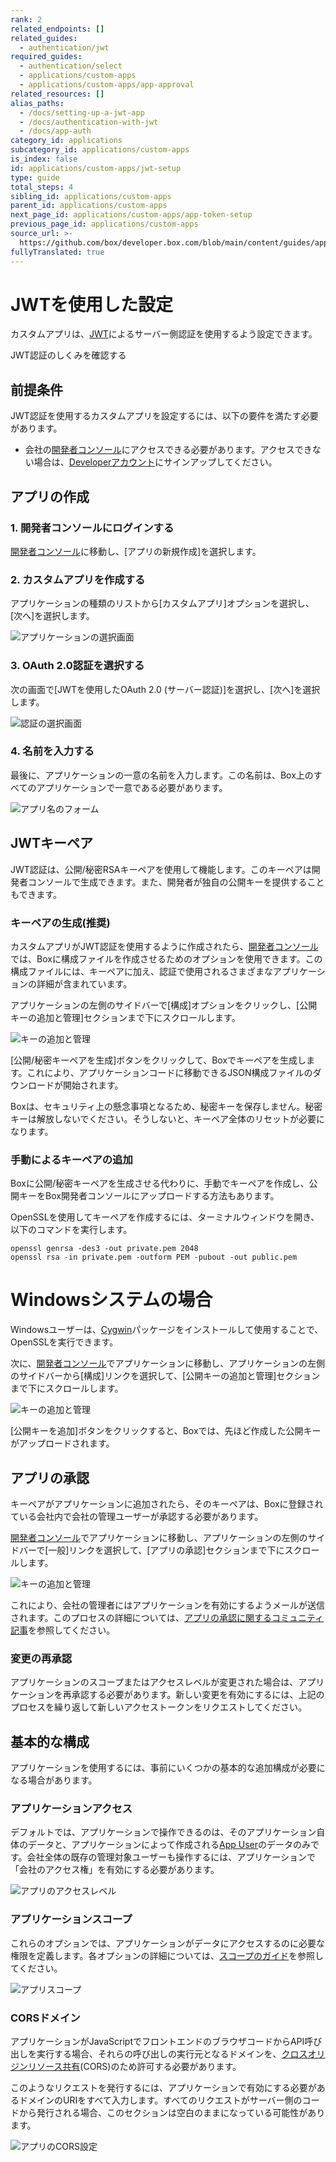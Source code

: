 ```yaml
---
rank: 2
related_endpoints: []
related_guides:
  - authentication/jwt
required_guides:
  - authentication/select
  - applications/custom-apps
  - applications/custom-apps/app-approval
related_resources: []
alias_paths:
  - /docs/setting-up-a-jwt-app
  - /docs/authentication-with-jwt
  - /docs/app-auth
category_id: applications
subcategory_id: applications/custom-apps
is_index: false
id: applications/custom-apps/jwt-setup
type: guide
total_steps: 4
sibling_id: applications/custom-apps
parent_id: applications/custom-apps
next_page_id: applications/custom-apps/app-token-setup
previous_page_id: applications/custom-apps
source_url: >-
  https://github.com/box/developer.box.com/blob/main/content/guides/applications/custom-apps/jwt-setup.md
fullyTranslated: true
---
```

# JWTを使用した設定

カスタムアプリは、[JWT][jwt]によるサーバー側認証を使用するよう設定できます。

<CTA to="g://authentication/jwt">

JWT認証のしくみを確認する

</CTA>

## 前提条件

JWT認証を使用するカスタムアプリを設定するには、以下の要件を満たす必要があります。

* 会社の[開発者コンソール][devconsole]にアクセスできる必要があります。アクセスできない場合は、[Developerアカウント][devaccount]にサインアップしてください。

## アプリの作成

### 1. 開発者コンソールにログインする

[開発者コンソール][devconsole]に移動し、\[アプリの新規作成]を選択します。

### 2. カスタムアプリを作成する

アプリケーションの種類のリストから\[カスタムアプリ]オプションを選択し、\[次へ]を選択します。

<ImageFrame border>

![アプリケーションの選択画面](../images/app-types.png)

</ImageFrame>

### 3. OAuth 2.0認証を選択する

次の画面で\[JWTを使用したOAuth 2.0 (サーバー認証)]を選択し、\[次へ]を選択します。

<ImageFrame border width="400" center>

![認証の選択画面](../images/auth-types-jwt.png)

</ImageFrame>

### 4. 名前を入力する

最後に、アプリケーションの一意の名前を入力します。この名前は、Box上のすべてのアプリケーションで一意である必要があります。

<ImageFrame border width="600" center>

![アプリ名のフォーム](../images/app-name.png)

</ImageFrame>

## JWTキーペア

JWT認証は、公開/秘密RSAキーペアを使用して機能します。このキーペアは開発者コンソールで生成できます。また、開発者が独自の公開キーを提供することもできます。

### キーペアの生成(推奨)

カスタムアプリがJWT認証を使用するように作成されたら、[開発者コンソール][devconsole]では、Boxに構成ファイルを作成させるためのオプションを使用できます。この構成ファイルには、キーペアに加え、認証で使用されるさまざまなアプリケーションの詳細が含まれています。

アプリケーションの左側のサイドバーで\[構成]オプションをクリックし、\[公開キーの追加と管理]セクションまで下にスクロールします。

<ImageFrame border width="600" center>

![キーの追加と管理](../images/app-add-keys.png)

</ImageFrame>

\[公開/秘密キーペアを生成]ボタンをクリックして、Boxでキーペアを生成します。これにより、アプリケーションコードに移動できるJSON構成ファイルのダウンロードが開始されます。

<Message danger>

Boxは、セキュリティ上の懸念事項となるため、秘密キーを保存しません。秘密キーは解放しないでください。そうしないと、キーペア全体のリセットが必要になります。

</Message>

### 手動によるキーペアの追加

Boxに公開/秘密キーペアを生成させる代わりに、手動でキーペアを作成し、公開キーをBox開発者コンソールにアップロードする方法もあります。

OpenSSLを使用してキーペアを作成するには、ターミナルウィンドウを開き、以下のコマンドを実行します。

```shell
openssl genrsa -des3 -out private.pem 2048
openssl rsa -in private.pem -outform PEM -pubout -out public.pem
```

<Message>

# Windowsシステムの場合

Windowsユーザーは、[Cygwin][cygwin]パッケージをインストールして使用することで、OpenSSLを実行できます。

</Message>

次に、[開発者コンソール][devconsole]でアプリケーションに移動し、アプリケーションの左側のサイドバーから\[構成]リンクを選択して、\[公開キーの追加と管理]セクションまで下にスクロールします。

<ImageFrame border width="600" center>

![キーの追加と管理](../images/app-add-keys.png)

</ImageFrame>

\[公開キーを追加]ボタンをクリックすると、Boxでは、先ほど作成した公開キーがアップロードされます。

## アプリの承認

キーペアがアプリケーションに追加されたら、そのキーペアは、Boxに登録されている会社内で会社の管理ユーザーが承認する必要があります。

[開発者コンソール][devconsole]でアプリケーションに移動し、アプリケーションの左側のサイドバーで\[一般]リンクを選択して、\[アプリの承認]セクションまで下にスクロールします。

<ImageFrame border width="400" center>

![キーの追加と管理](../images/app-authorization.png)

</ImageFrame>

これにより、会社の管理者にはアプリケーションを有効にするようメールが送信されます。このプロセスの詳細については、[アプリの承認に関するコミュニティ記事][app-auth]を参照してください。

### 変更の再承認

アプリケーションのスコープまたはアクセスレベルが変更された場合は、アプリケーションを再承認する必要があります。新しい変更を有効にするには、上記のプロセスを繰り返して新しいアクセストークンをリクエストしてください。

## 基本的な構成

アプリケーションを使用するには、事前にいくつかの基本的な追加構成が必要になる場合があります。

### アプリケーションアクセス

デフォルトでは、アプリケーションで操作できるのは、そのアプリケーション自体のデータと、アプリケーションによって作成される[App User][user-types]のデータのみです。会社全体の既存の管理対象ユーザーも操作するには、アプリケーションで「会社のアクセス権」を有効にする必要があります。

<ImageFrame border>

![アプリのアクセスレベル](../images/app-access-level.png)

</ImageFrame>

### アプリケーションスコープ

これらのオプションでは、アプリケーションがデータにアクセスするのに必要な権限を定義します。各オプションの詳細については、[スコープのガイド][scopes]を参照してください。

<ImageFrame border width="600" center>

![アプリスコープ](../images/app-scopes.png)

</ImageFrame>

### CORSドメイン

アプリケーションがJavaScriptでフロントエンドのブラウザコードからAPI呼び出しを実行する場合、それらの呼び出しの実行元となるドメインを、[クロスオリジンリソース共有][cors](CORS)のため許可する必要があります。

このようなリクエストを発行するには、アプリケーションで有効にする必要があるドメインのURIをすべて入力します。すべてのリクエストがサーバー側のコードから発行される場合、このセクションは空白のままになっている可能性があります。

<ImageFrame border>

![アプリのCORS設定](../images/app-cors.png)

</ImageFrame>

[devconsole]: https://app.box.com/developers/console

[devaccount]: https://account.box.com/signup/n/developer

[devtoken]: g://authentication/access-tokens/developer-tokens

[scopes]: g://api-calls/permissions-and-errors/scopes

[cors]: https://en.wikipedia.org/wiki/Cross-origin_resource_sharing

[user-types]: g://authentication/user-types

[cygwin]: http://www.cygwin.com/

[app-auth]: https://community.box.com/t5/Managing-Developer-Sandboxes/Authorizing-Apps-in-the-Box-App-Approval-Process/ta-p/77293

[jwt]: g://authentication/jwt
